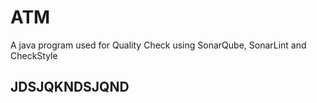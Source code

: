 # ATM 
A java program used for Quality Check using SonarQube, SonarLint and CheckStyle
## JDSJQKNDSJQND
